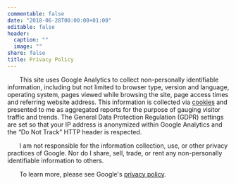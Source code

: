 ```yaml
---
commentable: false
date: "2018-06-28T00:00:00+01:00"
editable: false
header:
  caption: ""
  image: ""
share: false
title: Privacy Policy
---
```


&nbsp;&nbsp;&nbsp;&nbsp;&nbsp;&nbsp; This site uses Google Analytics to collect non-personally identifiable information, including but not limited to browser type, version and language, operating system, pages viewed while browsing the site, page access times and referring website address. This information is collected via [cookies](https://www.cookiesandyou.com/) and presented to me as aggregated reports for the purpose of gauging visitor traffic and trends. The General Data Protection Regulation (GDPR) settings are set so that your IP address is anonymized within Google Analytics and the “Do Not Track” HTTP header is respected.

&nbsp;&nbsp;&nbsp;&nbsp;&nbsp;&nbsp; I am not responsible for the information collection, use, or other privacy practices of Google. Nor do I share, sell, trade, or rent any non-personally identifiable information to others. 

&nbsp;&nbsp;&nbsp;&nbsp;&nbsp;&nbsp; To learn more, please see Google's [privacy policy](https://policies.google.com/privacy?hl=en-US).
